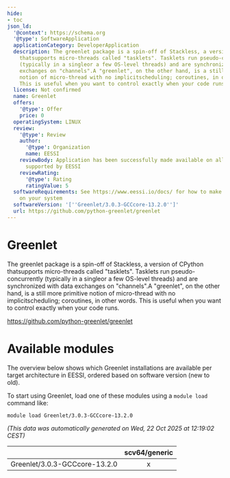 ```yaml
---
hide:
- toc
json_ld:
  '@context': https://schema.org
  '@type': SoftwareApplication
  applicationCategory: DeveloperApplication
  description: The greenlet package is a spin-off of Stackless, a version of CPython
    thatsupports micro-threads called "tasklets". Tasklets run pseudo-concurrently
    (typically in a singleor a few OS-level threads) and are synchronized with data
    exchanges on "channels".A "greenlet", on the other hand, is a still more primitive
    notion of micro-thread with no implicitscheduling; coroutines, in other words.
    This is useful when you want to control exactly when your code runs.
  license: Not confirmed
  name: Greenlet
  offers:
    '@type': Offer
    price: 0
  operatingSystem: LINUX
  review:
    '@type': Review
    author:
      '@type': Organization
      name: EESSI
    reviewBody: Application has been successfully made available on all architectures
      supported by EESSI
    reviewRating:
      '@type': Rating
      ratingValue: 5
  softwareRequirements: See https://www.eessi.io/docs/ for how to make EESSI available
    on your system
  softwareVersion: '[''Greenlet/3.0.3-GCCcore-13.2.0'']'
  url: https://github.com/python-greenlet/greenlet
---
```


Greenlet
========


The greenlet package is a spin-off of Stackless, a version of CPython thatsupports micro-threads called "tasklets". Tasklets run pseudo-concurrently (typically in a singleor a few OS-level threads) and are synchronized with data exchanges on "channels".A "greenlet", on the other hand, is a still more primitive notion of micro-thread with no implicitscheduling; coroutines, in other words. This is useful when you want to control exactly when your code runs.

https://github.com/python-greenlet/greenlet
# Available modules


The overview below shows which Greenlet installations are available per target architecture in EESSI, ordered based on software version (new to old).

To start using Greenlet, load one of these modules using a `module load` command like:

```shell
module load Greenlet/3.0.3-GCCcore-13.2.0
```

*(This data was automatically generated on Wed, 22 Oct 2025 at 12:19:02 CEST)*

| |scv64/generic|
| :---: | :---: |
|Greenlet/3.0.3-GCCcore-13.2.0|x|
